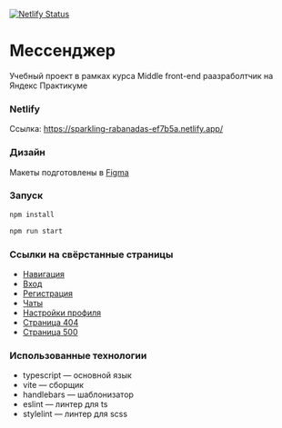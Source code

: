 [![Netlify Status](https://api.netlify.com/api/v1/badges/240312b3-1002-42dd-87b6-da38f1fafbc8/deploy-status)](https://app.netlify.com/projects/sparkling-rabanadas-ef7b5a/deploys)

# Мессенджер
Учебный проект в рамках курса Middle front-end раазраболтчик на Яндекс Практикуме

###  Netlify
Ссылка: https://sparkling-rabanadas-ef7b5a.netlify.app/

### Дизайн
Макеты подготовлены в [Figma](https://www.figma.com/design/Z9AhYD2iAaDfpWYGL5Ncmw/Untitled?node-id=0-1&t=VzblydA6ifCUTbGJ-1)

### Запуск
```bash
npm install
```
```bash
npm run start
```

### Ссылки на свёрстанные страницы
- [Навигация](https://sparkling-rabanadas-ef7b5a.netlify.app/)
- [Вход](https://sparkling-rabanadas-ef7b5a.netlify.app/sign-in)
- [Регистрация](https://sparkling-rabanadas-ef7b5a.netlify.app/sign-up)
- [Чаты](https://sparkling-rabanadas-ef7b5a.netlify.app/chats)
- [Настройки профиля](https://sparkling-rabanadas-ef7b5a.netlify.app/profile)
- [Страница 404](https://sparkling-rabanadas-ef7b5a.netlify.app/404)
- [Страница 500](https://sparkling-rabanadas-ef7b5a.netlify.app/500)

### Использованные технологии
- typescript — основной язык
- vite — сборщик
- handlebars — шаблонизатор
- eslint — линтер для ts
- stylelint — линтер для scss
